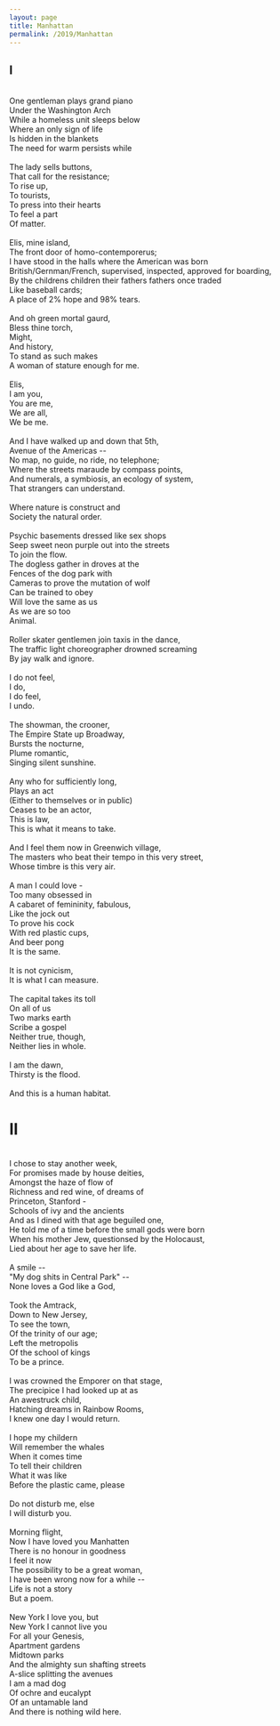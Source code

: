 ```yaml
---
layout: page
title: Manhattan
permalink: /2019/Manhattan
---
```


## I
\
One gentleman plays grand piano \
Under the Washington Arch \
While a homeless unit sleeps below \
Where an only sign of life \
Is hidden in the blankets \
The need for warm persists while \
\
The lady sells buttons, \
That call for the resistance; \
To rise up, \
To tourists, \
To press into their hearts \
To feel a part \
Of matter. \
\
Elis, mine island, \
The front door of homo-contemporerus; \
I have stood in the halls where the American was born \
British/Gernman/French, supervised, inspected, approved for boarding, \
By the childrens children their fathers fathers once traded \
Like baseball cards; \
A place of 2% hope and 98% tears. \
\
And oh green mortal gaurd, \
Bless thine torch, \
Might, \
And history, \
To stand as such makes \
A woman of stature enough for me. \
\
Elis, \
I am you, \
You are me, \
We are all, \
We be me. \
\
And I have walked up and down that 5th, \
Avenue of the Americas -- \
No map, no guide, no ride, no telephone; \
Where the streets maraude by compass points, \
And numerals, a symbiosis, an ecology of system, \
That strangers can understand. \
\
Where nature is construct and \
Society the natural order. \
\
Psychic basements dressed like sex shops \
Seep sweet neon purple out into the streets \
To join the flow. \
The dogless gather in droves at the \
Fences of the dog park with \
Cameras to prove the mutation of wolf \
Can be trained to obey \
Will love the same as us \
As we are so too \
Animal. \
\
Roller skater gentlemen join taxis in the dance, \
The traffic light choreographer drowned screaming \
By jay walk and ignore. \
\
I do not feel, \
I do, \
I do feel, \
I undo. \
\
The showman, the crooner, \
The Empire State up Broadway, \
Bursts the nocturne, \
Plume romantic, \
Singing silent sunshine. \
\
Any who for sufficiently long, \
Plays an act \
(Either to themselves or in public) \
Ceases to be an actor, \
This is law, \
This is what it means to take. \
\
And I feel them now in Greenwich village, \
The masters who beat their tempo in this very street, \
Whose timbre is this very air. \
\
A man I could love - \
Too many obsessed in \
A cabaret of femininity, fabulous, \
Like the jock out \
To prove his cock \
With red plastic cups, \
And beer pong \
It is the same. \
\
It is not cynicism, \
It is what I can measure. \
\
The capital takes its toll \
On all of us \
Two marks earth \
Scribe a gospel \
Neither true, though, \
Neither lies in whole. \
\
I am the dawn, \
Thirsty is the flood. \
\
And this is a human habitat.

# II 
\
I chose to stay another week, \
For promises made by house deities, \
Amongst the haze of flow of \
Richness and red wine, of dreams of \
Princeton, Stanford - \
Schools of ivy and the ancients \
And as I dined with that age beguiled one, \
He told me of a time before the small gods were born \
When his mother Jew, questionsed by the Holocaust, \
Lied about her age to save her life. \
\
A smile -- \
"My dog shits in Central Park" -- \
None loves a God like a God, \
\
Took the Amtrack, \
Down to New Jersey, \
To see the town, \
Of the trinity of our age; \
Left the metropolis \
Of the school of kings \
To be a prince. \
\
I was crowned the Emporer on that stage, \
The precipice I had looked up at as \
An awestruck child, \
Hatching dreams in Rainbow Rooms, \
I knew one day I would return. \
\
I hope my childern \
Will remember the whales \
When it comes time \
To tell their children \
What it was like \
Before the plastic came, please \
\
Do not disturb me, else \
I will disturb you. \
\
Morning flight, \
Now I have loved you Manhatten \
There is no honour in goodness \
I feel it now \
The possibility to be a great woman, \
I have been wrong now for a while -- \
Life is not a story \
But a poem. \
\
New York I love you, but \
New York I cannot live you \
For all your Genesis, \
Apartment gardens \
Midtown parks \
And the almighty sun shafting streets \
A-slice splitting the avenues \
I am a mad dog \
Of ochre and eucalypt \
Of an untamable land \
And there is nothing wild here.
